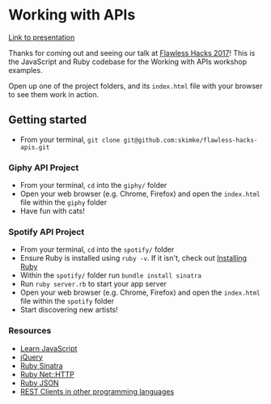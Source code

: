 # Working with APIs
[Link to presentation](https://docs.google.com/presentation/d/1WJ7uHaDXkmtHKsdiMybaq28APJk1QyHxzRhfREJQ8l8/edit?usp=sharing)

Thanks for coming out and seeing our talk at [Flawless Hacks 2017](http://flawlesshacks.com)!
This is the JavaScript and Ruby codebase for the Working with APIs workshop examples.

Open up one of the project folders, and its `index.html` file with your browser to see them work in action.

## Getting started 
* From your terminal, `git clone git@github.com:skimke/flawless-hacks-apis.git`

### Giphy API Project 
* From your terminal, `cd` into the `giphy/` folder 
* Open your web browser (e.g. Chrome, Firefox) and open the `index.html` file within the `giphy` folder  
* Have fun with cats! 

### Spotify API Project
* From your terminal, `cd` into the `spotify/` folder
* Ensure Ruby is installed using `ruby -v`. If it isn't, check out [Installing Ruby](https://www.ruby-lang.org/en/documentation/installation/) 
* Within the `spotify/` folder run `bundle install sinatra`
* Run `ruby server.rb` to start your app server 
* Open your web browser (e.g. Chrome, Firefox) and open the `index.html` file within the `spotify` folder  
* Start discovering new artists!

### Resources
* [Learn JavaScript](https://www.codecademy.com/learn/learn-javascript)
* [jQuery](http://api.jquery.com/)
* [Ruby Sinatra](http://www.sinatrarb.com/intro.html)
* [Ruby Net::HTTP](https://docs.ruby-lang.org/en/2.0.0/Net/HTTP.html)
* [Ruby JSON](http://ruby-doc.org/stdlib-2.0.0/libdoc/json/rdoc/JSON.html)
* [REST Clients in other programming languages](https://github.com/marmelab/awesome-rest#clients)
